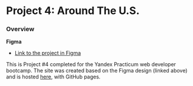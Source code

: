 # Project 4: Around The U.S.

### Overview

**Figma**

* [Link to the project in Figma](https://www.figma.com/file/xM9rNsdK4iNcFJmDZho3Aw/Sprint-3%3A-From-Portland-to-Portland-%2F-desktop-%2B-mobile?node-id=500%3A0)

This is Project #4 completed for the Yandex Practicum web developer bootcamp. The site was created based on the Figma design (linked above) and is hosted [here](https://vladimir187.github.io/web_project_4/), with GitHub pages.